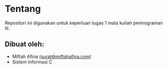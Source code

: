 # Tentang
Repositori ini digunakan untuk keperluan tugas 1 mata kuliah pemrograman III.

## Dibuat oleh:
- Miftah Afina (surat@miftahafina.com)
- Sistem Informasi C

